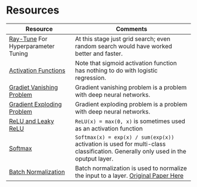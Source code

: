# Resources

| Resource | Comments |
| --- | --- |
| [Ray-Tune](https://docs.ray.io/en/latest/tune/index.html) For Hyperparameter Tuning | At this stage just grid search; even random search would have worked better and faster. |
| [Activation Functions](https://youtu.be/Y9qdKsOHRjA) | Note that sigmoid activation function has nothing to do with logistic regression. |
| [Gradiet Vanishing Problem](https://youtu.be/JIWXbzRXk1I) | Gradient vanishing problem is a problem with deep neural networks. |
| [Gradient Exploding Problem](https://youtu.be/IJ9atfxFjOQ) | Gradient exploding problem is a problem with deep neural networks. |
| [ReLU and Leaky ReLU](https://youtu.be/DDBk3ZFNtJc) | `ReLU(x) = max(0, x)` is sometimes used as an activation function |
| [Softmax](https://youtu.be/8ah-qhvaQqU) | `Softmax(x) = exp(x) / sum(exp(x))` activation is used for multi-class classification. Generally only used in the oputput layer. |
| [Batch Normalization](https://youtu.be/1XMjfhEFbFA) | Batch normalization is used to normalize the input to a layer. [Original Paper Here](https://arxiv.org/abs/1502.03167) |

